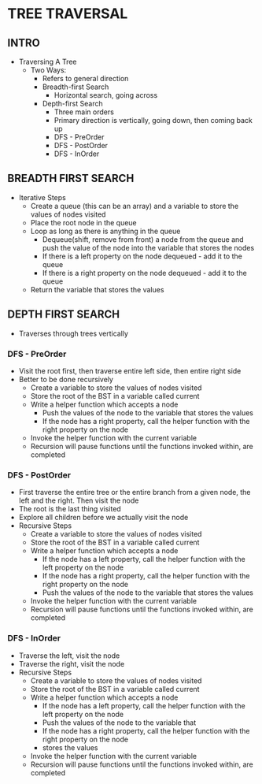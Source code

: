 # TREE TRAVERSAL

## INTRO

- Traversing A Tree
  - Two Ways:
    - Refers to general direction
    - Breadth-first Search
      - Horizontal search, going across
    - Depth-first Search
      - Three main orders
      - Primary direction is vertically, going down, then coming back up
      - DFS - PreOrder
      - DFS - PostOrder
      - DFS - InOrder

## BREADTH FIRST SEARCH

- Iterative Steps
  - Create a queue (this can be an array) and a variable to store the values of nodes visited
  - Place the root node in the queue
  - Loop as long as there is anything in the queue
    - Dequeue(shift, remove from front) a node from the queue and push the value of the node into the variable that stores the nodes
    - If there is a left property on the node dequeued - add it to the queue
    - If there is a right property on the node dequeued - add it to the queue
  - Return the variable that stores the values

## DEPTH FIRST SEARCH

- Traverses through trees vertically

### DFS - PreOrder

- Visit the root first, then traverse entire left side, then entire right side
- Better to be done recursively
  - Create a variable to store the values of nodes visited
  - Store the root of the BST in a variable called current
  - Write a helper function which accepts a node
    - Push the values of the node to the variable that stores the values
    - If the node has a right property, call the helper function with the right property on the node
  - Invoke the helper function with the current variable
  - Recursion will pause functions until the functions invoked within, are completed

### DFS - PostOrder

- First traverse the entire tree or the entire branch from a given node, the left and the right. Then visit the node
- The root is the last thing visited
- Explore all children before we actually visit the node
- Recursive Steps
  - Create a variable to store the values of nodes visited
  - Store the root of the BST in a variable called current
  - Write a helper function which accepts a node
    - If the node has a left property, call the helper function with the left property on the node
    - If the node has a right property, call the helper function with the right property on the node
    - Push the values of the node to the variable that stores the values
  - Invoke the helper function with the current variable
  - Recursion will pause functions until the functions invoked within, are completed

### DFS - InOrder

- Traverse the left, visit the node
- Traverse the right, visit the node
- Recursive Steps
  - Create a variable to store the values of nodes visited
  - Store the root of the BST in a variable called current
  - Write a helper function which accepts a node
    - If the node has a left property, call the helper function with the left property on the node
    - Push the values of the node to the variable that
    - If the node has a right property, call the helper function with the right property on the node
    - stores the values
  - Invoke the helper function with the current variable
  - Recursion will pause functions until the functions invoked within, are completed
